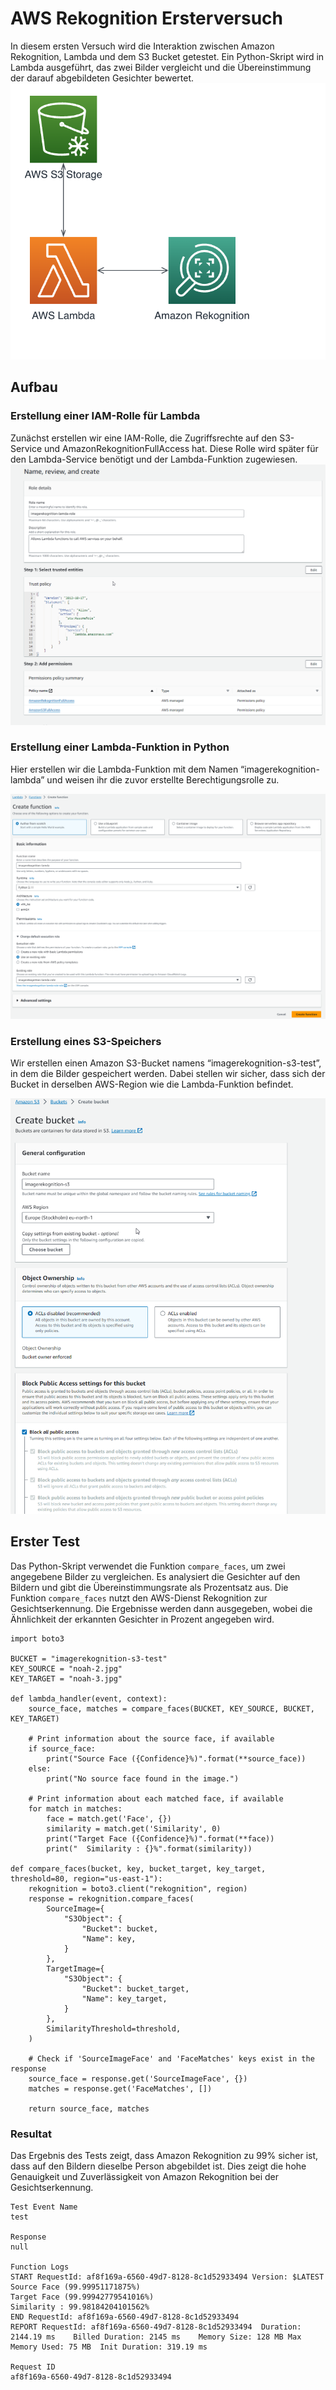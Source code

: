 # AWS  Rekognition Ersterversuch

In diesem ersten Versuch wird die Interaktion zwischen Amazon Rekognition, Lambda und dem S3 Bucket getestet. Ein Python-Skript wird in Lambda ausgeführt, das zwei Bilder vergleicht und die Übereinstimmung der darauf abgebildeten Gesichter bewertet.
![](attachments/Pasted%20image%2020231124230529.png)

## Aufbau
### Erstellung einer IAM-Rolle für Lambda

Zunächst erstellen wir eine IAM-Rolle, die Zugriffsrechte auf den S3-Service und AmazonRekognitionFullAccess hat. Diese Rolle wird später für den Lambda-Service benötigt und der Lambda-Funktion zugewiesen.
![](attachments/Pasted%20image%2020231124161910.png)
### Erstellung einer Lambda-Funktion in Python

Hier erstellen wir die Lambda-Funktion mit dem Namen “imagerekognition-lambda” und weisen ihr die zuvor erstellte Berechtigungsrolle zu.


![](attachments/Pasted%20image%2020231124162207.png)


### Erstellung eines S3-Speichers

Wir erstellen einen Amazon S3-Bucket namens “imagerekognition-s3-test”, in dem die Bilder gespeichert werden. Dabei stellen wir sicher, dass sich der Bucket in derselben AWS-Region wie die Lambda-Funktion befindet.

![](attachments/Pasted%20image%2020231124162422.png)

## Erster Test

Das Python-Skript verwendet die Funktion `compare_faces`, um zwei angegebene Bilder zu vergleichen. Es analysiert die Gesichter auf den Bildern und gibt die Übereinstimmungsrate als Prozentsatz aus. Die Funktion `compare_faces` nutzt den AWS-Dienst Rekognition zur Gesichtserkennung. Die Ergebnisse werden dann ausgegeben, wobei die Ähnlichkeit der erkannten Gesichter in Prozent angegeben wird.

```
import boto3

BUCKET = "imagerekognition-s3-test"
KEY_SOURCE = "noah-2.jpg"
KEY_TARGET = "noah-3.jpg"

def lambda_handler(event, context):
    source_face, matches = compare_faces(BUCKET, KEY_SOURCE, BUCKET, KEY_TARGET)

    # Print information about the source face, if available
    if source_face:
        print("Source Face ({Confidence}%)".format(**source_face))
    else:
        print("No source face found in the image.")

    # Print information about each matched face, if available
    for match in matches:
        face = match.get('Face', {})
        similarity = match.get('Similarity', 0)
        print("Target Face ({Confidence}%)".format(**face))
        print("  Similarity : {}%".format(similarity))

def compare_faces(bucket, key, bucket_target, key_target, threshold=80, region="us-east-1"):
    rekognition = boto3.client("rekognition", region)
    response = rekognition.compare_faces(
        SourceImage={
            "S3Object": {
                "Bucket": bucket,
                "Name": key,
            }
        },
        TargetImage={
            "S3Object": {
                "Bucket": bucket_target,
                "Name": key_target,
            }
        },
        SimilarityThreshold=threshold,
    )

    # Check if 'SourceImageFace' and 'FaceMatches' keys exist in the response
    source_face = response.get('SourceImageFace', {})
    matches = response.get('FaceMatches', [])

    return source_face, matches

```

### Resultat

Das Ergebnis des Tests zeigt, dass Amazon Rekognition zu 99% sicher ist, dass auf den Bildern dieselbe Person abgebildet ist. Dies zeigt die hohe Genauigkeit und Zuverlässigkeit von Amazon Rekognition bei der Gesichtserkennung.

```
Test Event Name
test

Response
null

Function Logs
START RequestId: af8f169a-6560-49d7-8128-8c1d52933494 Version: $LATEST
Source Face (99.99951171875%)
Target Face (99.99942779541016%)
Similarity : 99.98184204101562%
END RequestId: af8f169a-6560-49d7-8128-8c1d52933494
REPORT RequestId: af8f169a-6560-49d7-8128-8c1d52933494	Duration: 2144.19 ms	Billed Duration: 2145 ms	Memory Size: 128 MB	Max Memory Used: 75 MB	Init Duration: 319.19 ms

Request ID
af8f169a-6560-49d7-8128-8c1d52933494
```
